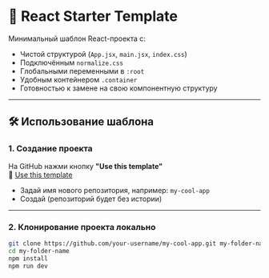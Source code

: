 # 🚀 React Starter Template

Минимальный шаблон React-проекта с:

- Чистой структурой (`App.jsx`, `main.jsx`, `index.css`)
- Подключённым `normalize.css`
- Глобальными переменными в `:root`
- Удобным контейнером `.container`
- Готовностью к замене на свою компонентную структуру

---

## 🛠 Использование шаблона

### 1. Создание проекта

На GitHub нажми кнопку **"Use this template"**  
🔗 [Use this template](https://github.com/username/react-starter-template/generate)

- Задай имя нового репозитория, например: `my-cool-app`
- Создай (репозиторий будет без истории)

---

### 2. Клонирование проекта локально

```bash
git clone https://github.com/your-username/my-cool-app.git my-folder-name
cd my-folder-name
npm install
npm run dev
